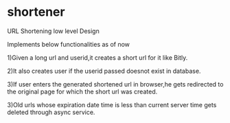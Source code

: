 # shortener

URL Shortening low level Design

Implements below functionalities as of now

1)Given a long url and userid,it creates a short url for it like Bitly.

2)It also creates user if the userid passed doesnot exist in database.

3)If user enters the generated shortened url in browser,he gets redirected to the original page for which the short url was created.

3)Old urls whose expiration date time is less than current server time gets deleted through async service. 
